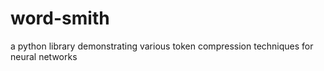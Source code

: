 # word-smith
a python library demonstrating various token compression techniques for neural networks
